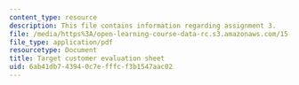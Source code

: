 ```yaml
---
content_type: resource
description: This file contains information regarding assignment 3.
file: /media/https%3A/open-learning-course-data-rc.s3.amazonaws.com/15-390-new-enterprises-spring-2013/6ab41db743940c7efffcf3b1547aac02_MIT15_390S13_assgn3sheet.pdf
file_type: application/pdf
resourcetype: Document
title: Target customer evaluation sheet
uid: 6ab41db7-4394-0c7e-fffc-f3b1547aac02
---
```


